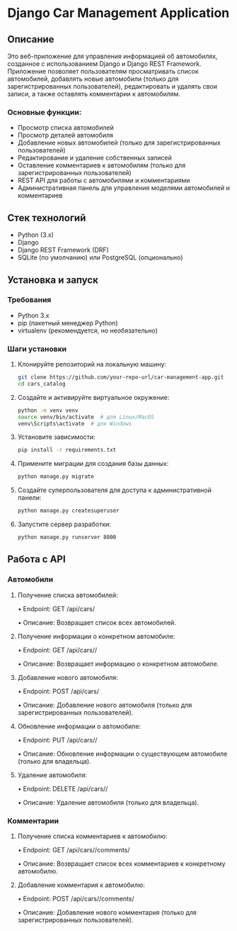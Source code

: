 # Django Car Management Application

## Описание

Это веб-приложение для управления информацией об автомобилях, созданное с использованием Django и Django REST Framework. Приложение позволяет пользователям просматривать список автомобилей, добавлять новые автомобили (только для зарегистрированных пользователей), редактировать и удалять свои записи, а также оставлять комментарии к автомобилям.

### Основные функции:
- Просмотр списка автомобилей
- Просмотр деталей автомобиля
- Добавление новых автомобилей (только для зарегистрированных пользователей)
- Редактирование и удаление собственных записей
- Оставление комментариев к автомобилям (только для зарегистрированных пользователей)
- REST API для работы с автомобилями и комментариями
- Административная панель для управления моделями автомобилей и комментариев

## Стек технологий

- Python (3.x)
- Django 
- Django REST Framework (DRF)
- SQLite (по умолчанию) или PostgreSQL (опционально)

## Установка и запуск

### Требования

- Python 3.x
- pip (пакетный менеджер Python)
- virtualenv (рекомендуется, но необязательно)

### Шаги установки

1. Клонируйте репозиторий на локальную машину:

   ```bash
   git clone https://github.com/your-repo-url/car-management-app.git
   cd cars_catalog
   ```
2. Создайте и активируйте виртуальное окружение:

   ```bash
   python -m venv venv
   source venv/bin/activate  # для Linux/MacOS
   venv\Scripts\activate  # для Windows
   ```
3. Установите зависимости:

   ```bash
   pip install -r requirements.txt
   ```
4. Примените миграции для создания базы данных:

   ```bash
   python manage.py migrate
   ```
5. Создайте суперпользователя для доступа к административной панели:

   ```bash
   python manage.py createsuperuser
   ```
6. Запустите сервер разработки:

   ```bash
   python manage.py runserver 8000
   ```

## Работа с API

### Автомобили

1.	Получение списка автомобилей:
   
	•	Endpoint: GET /api/cars/

	•	Описание: Возвращает список всех автомобилей.

3.	Получение информации о конкретном автомобиле:
   
	•	Endpoint: GET /api/cars/<id>/

	•	Описание: Возвращает информацию о конкретном автомобиле.

5.	Добавление нового автомобиля:
   
	•	Endpoint: POST /api/cars/

	•	Описание: Добавление нового автомобиля (только для зарегистрированных пользователей).

7.	Обновление информации о автомобиле:
   
	•	Endpoint: PUT /api/cars/<id>/

	•	Описание: Обновление информации о существующем автомобиле (только для владельца).

9.	Удаление автомобиля:
    
	•	Endpoint: DELETE /api/cars/<id>/

	•	Описание: Удаление автомобиля (только для владельца).

### Комментарии

1.	Получение списка комментариев к автомобилю:
   
	•	Endpoint: GET /api/cars/<id>/comments/

	•	Описание: Возвращает список всех комментариев к конкретному автомобилю.

2.	Добавление комментария к автомобилю:
   
	•	Endpoint: POST /api/cars/<id>/comments/

	•	Описание: Добавление нового комментария (только для зарегистрированных пользователей).
   
